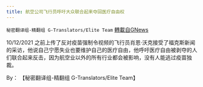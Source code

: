 ```yaml
---
title: 航空公司飞行员呼吁大众联合起来夺回医疗自由权
---
```

`秘密翻译组-精翻组 G-Translators/Elite Team` [轉載自GNews](https://gnews.org/zh-hans/1593428/)

10/12/2021 之前上传了反对疫苗强制令视频的飞行员肖恩·沃克接受了福克斯新闻的采访，他说自己宁愿失业也要维护自己的医疗自由，他呼吁医疗自由被剥夺的人们联合起来反击，因为航空业以外的所有行业都会被影响，没有人能逃过疫苗独裁。

By： 【秘密翻译组-精翻组 G-Translators/Elite Team】
